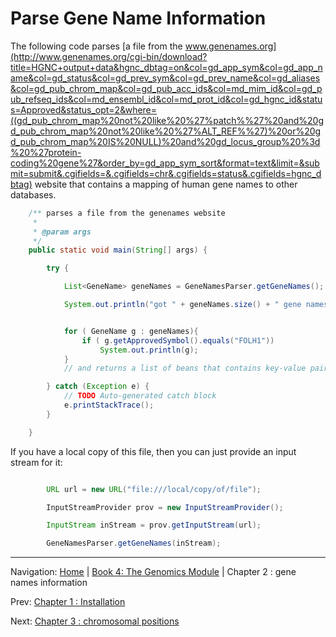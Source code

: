 Parse Gene Name Information
===========================

The following code parses [a file from the www.genenames.org](http://www.genenames.org/cgi-bin/download?title=HGNC+output+data&hgnc_dbtag=on&col=gd_app_sym&col=gd_app_name&col=gd_status&col=gd_prev_sym&col=gd_prev_name&col=gd_aliases&col=gd_pub_chrom_map&col=gd_pub_acc_ids&col=md_mim_id&col=gd_pub_refseq_ids&col=md_ensembl_id&col=md_prot_id&col=gd_hgnc_id&status=Approved&status_opt=2&where=((gd_pub_chrom_map%20not%20like%20%27%patch%%27%20and%20gd_pub_chrom_map%20not%20like%20%27%ALT_REF%%27)%20or%20gd_pub_chrom_map%20IS%20NULL)%20and%20gd_locus_group%20%3d%20%27protein-coding%20gene%27&order_by=gd_app_sym_sort&format=text&limit=&submit=submit&.cgifields=&.cgifields=chr&.cgifields=status&.cgifields=hgnc_dbtag)
website that contains a mapping of human gene names to other databases.


```java
    /** parses a file from the genenames website
	 *
	 * @param args
	 */
	public static void main(String[] args) {

		try {

			List<GeneName> geneNames = GeneNamesParser.getGeneNames();

			System.out.println("got " + geneNames.size() + " gene names");


			for ( GeneName g : geneNames){
				if ( g.getApprovedSymbol().equals("FOLH1"))
					System.out.println(g);
			}
			// and returns a list of beans that contains key-value pairs for each gene name

		} catch (Exception e) {
			// TODO Auto-generated catch block
			e.printStackTrace();
		}

	}
```

If you have a local copy of this file, then you can just provide an input stream for it:

```java

        URL url = new URL("file:///local/copy/of/file");

		InputStreamProvider prov = new InputStreamProvider();

		InputStream inStream = prov.getInputStream(url);

	    GeneNamesParser.getGeneNames(inStream);


```
[footer]: # (Automatically generated footer. Don't edit below here.)

---

Navigation:
[Home](../README.md)
| [Book 4: The Genomics Module](README.md)
| Chapter 2 : gene names information

Prev: [Chapter 1 : Installation](installation.md)

Next: [Chapter 3 : chromosomal positions](chromosomeposition.md)
